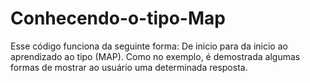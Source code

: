 # Conhecendo-o-tipo-Map
Esse código funciona da seguinte forma: De inicio para da inicio ao aprendizado ao tipo (MAP). Como no exemplo, é demostrada algumas formas de mostrar ao usuário uma determinada resposta.
